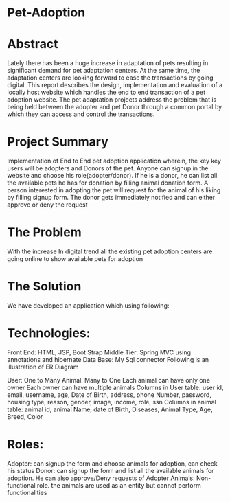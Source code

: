 # Pet-Adoption
# Abstract
Lately there has been a huge increase in adaptation of pets resulting in significant demand for pet
adaptation centers. At the same time, the adaptation centers are looking forward to ease the
transactions by going digital.
This report describes the design, implementation and evaluation of a locally host website which handles
the end to end transaction of a pet adoption website.
The pet adaptation projects address the problem that is being held between the adopter and pet Donor
through a common portal by which they can access and control the transactions.


# Project Summary

Implementation of End to End pet adoption application wherein, the key key users will be
adopters and Donors of the pet. Anyone can signup in the website and choose his role(adopter/donor).
If he is a donor, he can list all the available pets he has for donation by filling animal donation form. A
person interested in adopting the pet will request for the animal of his liking by filling signup form. The
donor gets immediately notified and can either approve or deny the request

# The Problem
With the increase In digital trend all the existing pet adoption centers are going online to show
available pets for adoption

# The Solution
We have developed an application which using following:

# Technologies:
Front End: HTML, JSP, Boot Strap
Middle Tier: Spring MVC using annotations and hibernate
Data Base: My Sql connector
Following is an illustration of ER Diagram

User: One to Many
Animal: Many to One
Each animal can have only one owner
Each owner can have multiple animals
Columns in User table: user id, email, username, age, Date of Birth, address, phone Number, password,
housing type, reason, gender, image, income, role, ssn
Columns in animal table: animal id, animal Name, date of Birth, Diseases, Animal Type, Age, Breed, Color
# Roles:
Adopter: can signup the form and choose animals for adoption, can check his status
 Donor: can signup the form and list all the available animals for adoption. He can also approve/Deny
requests of Adopter
Animals: Non-functional role. the animals are used as an entity but cannot perform functionalities
